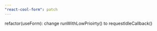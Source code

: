 ```yaml
---
"react-cool-form": patch
---
```


refactor(useForm): change runWithLowPrioirty() to requestIdleCallback()
